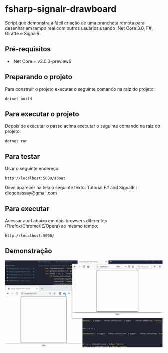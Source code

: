 # fsharp-signalr-drawboard
Script que demonstra a fácil criação de uma prancheta remota para desenhar em tempo real com outros usuários usando .Net Core 3.0, F#, Giraffe e SignalR.

## Pré-requisitos

* .Net Core = v3.0.0-preview6

## Preparando o projeto
Para construir o projeto executar o seguinte comando na raiz do projeto:
```
dotnet build
```
## Para executar o projeto
Depois de executar o passo acima executar o seguinte comando na raiz do projeto:
```
dotnet run
```
## Para testar
Usar o seguinte endereço:
```
http://localhost:5000/about
```
Deve aparecer na tela o seguinte texto:
Tutorial F# and SignalR : diegobassay@gmail.com

## Para executar
Acessar a url abaixo em dois browsers diferentes (Firefox/Chrome/IE/Opera) ao mesmo tempo:
```
http://localhost:5000/
```
## Demonstração

![desenhando](https://github.com/diegobassay/fsharp-signalr-drawboard/blob/master/web/demo.gif)